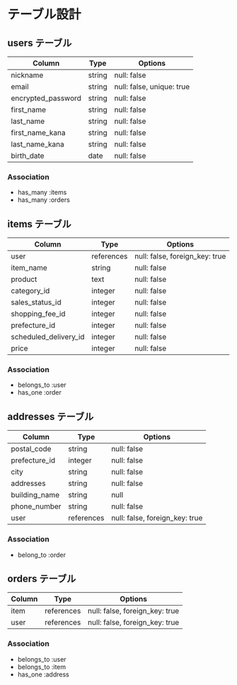 # テーブル設計

## users テーブル

| Column             | Type   | Options                   |
| ------------------ | ------ | ------------------------- |
| nickname           | string | null: false               |
| email              | string | null: false, unique: true |
| encrypted_password | string | null: false               |
| first_name         | string | null: false               |
| last_name          | string | null: false               |
| first_name_kana    | string | null: false               |
| last_name_kana     | string | null: false               |
| birth_date         | date   | null: false               |

### Association

- has_many :items
- has_many :orders




## items テーブル

| Column         | Type       | Options                        |
| -------------- | ---------- | ------------------------------ |
| user           | references | null: false, foreign_key: true |
| item_name      | string     | null: false                    |
| product        | text       | null: false                    |
| category_id    | integer    | null: false                    |
| sales_status_id| integer    | null: false                    |
| shopping_fee_id| integer    | null: false                    |
| prefecture_id  | integer    | null: false                    |
| scheduled_delivery_id | integer | null: false                |
| price          | integer    | null: false                    |


### Association

- belongs_to :user
- has_one :order



## addresses テーブル

| Column     | Type       | Options                        |
| ---------- | ---------- | ------------------------------ |
| postal_code| string     | null: false                    |
| prefecture_id | integer | null: false                    |
| city       | string     | null: false                    |
| addresses  | string     | null: false                    |
| building_name| string   | null                           |
| phone_number| string    | null: false                    |
| user       | references | null: false, foreign_key: true |

### Association

- belong_to :order



## orders テーブル

| Column     | Type       | Options                        |
| ---------- | ---------- | ------------------------------ |
| item       | references | null: false, foreign_key: true |
| user       | references | null: false, foreign_key: true |
### Association

- belongs_to :user
- belongs_to :item
- has_one :address

